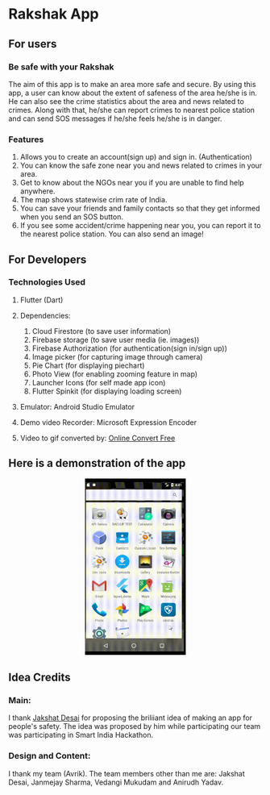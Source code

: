 # Rakshak App

## For users

### Be safe with your Rakshak
The aim of this app is to make an area more safe and secure. By using this app, a user can know about the extent of safeness of the area he/she is in. He can also see the crime statistics about the area and news related to crimes. Along with that, he/she can report crimes to nearest police station and can send SOS messages if he/she feels he/she is in danger.

### Features
1. Allows you to create an account(sign up) and sign in. (Authentication)
2. You can know the safe zone near you and news related to crimes in your area.
3. Get to know about the NGOs near you if you are unable to find help anywhere.
4. The map shows statewise crim rate of India.
5. You can save your friends and family contacts so that they get informed when you send an SOS button. 
6. If you see some accident/crime happening near you, you can report it to the nearest police station. You can also send an image!

## For Developers

### Technologies Used
1. Flutter (Dart)
2. Dependencies:
    1. Cloud Firestore (to save user information)
    2. Firebase storage (to save user media (ie. images))
    3. Firebase Authorization (for authentication(sign in/sign up))
    4. Image picker (for capturing image through camera)
    5. Pie Chart (for displaying piechart)
    6. Photo View (for enabling zooming feature in map)
    7. Launcher Icons (for self made app icon)
    8. Flutter Spinkit (for displaying loading screen)

3. Emulator: Android Studio Emulator
4. Demo video Recorder: Microsoft Expression Encoder
5. Video to gif converted by: [Online Convert Free](https://onlineconvertfree.com/convert-format/wmv-to-gif/)

## Here is a demonstration of the app

<p align="center">
  <img width="200" height="350" src="https://github.com/anchal27sri/Flutter-Apps/blob/master/rakshak/project_images/picture_compress.gif?raw=true">
</p>

## Idea Credits
### Main: 
I thank [Jakshat Desai]('https://github.com/Jakshat-Desai') for proposing the briliiant idea of making an app for people's safety. The idea was proposed by him while participating our team was participating in Smart India Hackathon.

### Design and Content: 
I thank my team (Avrik). The team members other than me are: Jakshat Desai, Janmejay Sharma, Vedangi Mukudam and Anirudh Yadav.  